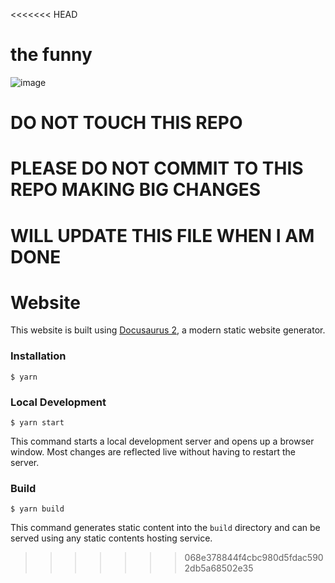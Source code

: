 <<<<<<< HEAD
# the funny
![image](https://user-images.githubusercontent.com/122379135/228733769-25f883e0-7bfc-42ad-929f-5005b05a661d.gif)

**DO NOT TOUCH THIS REPO**
=======
# PLEASE DO NOT COMMIT TO THIS REPO MAKING BIG CHANGES
# WILL UPDATE THIS FILE WHEN I AM DONE

# Website

This website is built using [Docusaurus 2](https://docusaurus.io/), a modern static website generator.

### Installation

```
$ yarn
```

### Local Development

```
$ yarn start
```

This command starts a local development server and opens up a browser window. Most changes are reflected live without having to restart the server.

### Build

```
$ yarn build
```

This command generates static content into the `build` directory and can be served using any static contents hosting service.
>>>>>>> 068e378844f4cbc980d5fdac5902db5a68502e35
